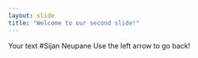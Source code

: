 ```yaml
---
layout: slide
title: "Welcome to our second slide!"
---
```

Your text
#Sijan Neupane
Use the left arrow to go back!
